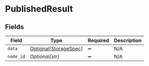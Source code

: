 # PublishedResult


## Fields

| Field                                                       | Type                                                        | Required                                                    | Description                                                 |
| ----------------------------------------------------------- | ----------------------------------------------------------- | ----------------------------------------------------------- | ----------------------------------------------------------- |
| `data`                                                      | [Optional[StorageSpec]](../../models/shared/storagespec.md) | :heavy_minus_sign:                                          | N/A                                                         |
| `node_id`                                                   | *Optional[str]*                                             | :heavy_minus_sign:                                          | N/A                                                         |